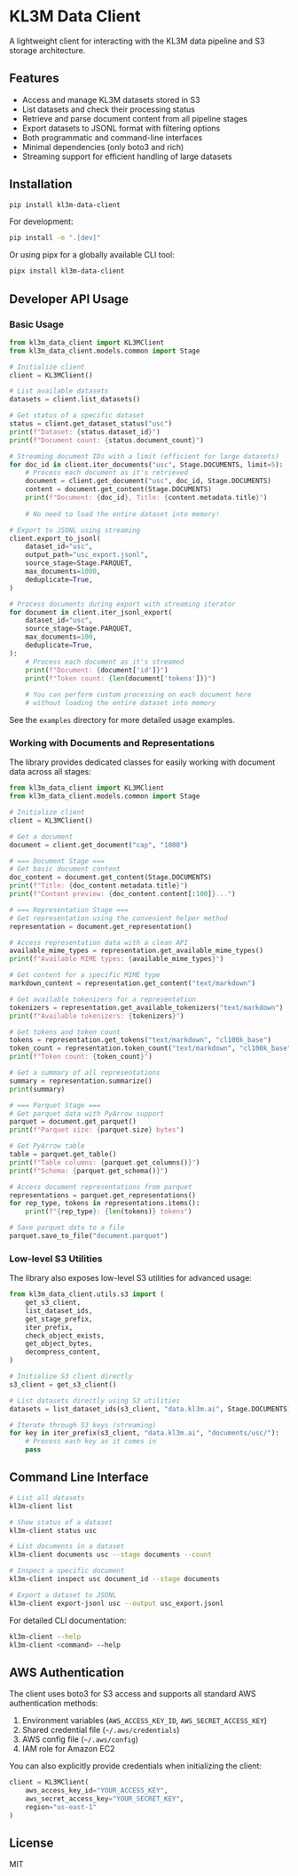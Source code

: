 # KL3M Data Client

A lightweight client for interacting with the KL3M data pipeline and S3 storage architecture.

## Features

- Access and manage KL3M datasets stored in S3
- List datasets and check their processing status
- Retrieve and parse document content from all pipeline stages
- Export datasets to JSONL format with filtering options
- Both programmatic and command-line interfaces
- Minimal dependencies (only boto3 and rich)
- Streaming support for efficient handling of large datasets

## Installation

```bash
pip install kl3m-data-client
```

For development:

```bash
pip install -e ".[dev]"
```

Or using pipx for a globally available CLI tool:

```bash
pipx install kl3m-data-client
```

## Developer API Usage

### Basic Usage

```python
from kl3m_data_client import KL3MClient
from kl3m_data_client.models.common import Stage

# Initialize client
client = KL3MClient()

# List available datasets
datasets = client.list_datasets()

# Get status of a specific dataset
status = client.get_dataset_status("usc")
print(f"Dataset: {status.dataset_id}")
print(f"Document count: {status.document_count}")

# Streaming document IDs with a limit (efficient for large datasets)
for doc_id in client.iter_documents("usc", Stage.DOCUMENTS, limit=5):
    # Process each document as it's retrieved
    document = client.get_document("usc", doc_id, Stage.DOCUMENTS)
    content = document.get_content(Stage.DOCUMENTS)
    print(f"Document: {doc_id}, Title: {content.metadata.title}")
    
    # No need to load the entire dataset into memory!

# Export to JSONL using streaming
client.export_to_jsonl(
    dataset_id="usc",
    output_path="usc_export.jsonl",
    source_stage=Stage.PARQUET,
    max_documents=1000,
    deduplicate=True,
)

# Process documents during export with streaming iterator
for document in client.iter_jsonl_export(
    dataset_id="usc",
    source_stage=Stage.PARQUET,
    max_documents=100,
    deduplicate=True,
):
    # Process each document as it's streamed
    print(f"Document: {document['id']}")
    print(f"Token count: {len(document['tokens'])}")
    
    # You can perform custom processing on each document here
    # without loading the entire dataset into memory
```

See the `examples` directory for more detailed usage examples.

### Working with Documents and Representations

The library provides dedicated classes for easily working with document data across all stages:

```python
from kl3m_data_client import KL3MClient
from kl3m_data_client.models.common import Stage

# Initialize client
client = KL3MClient()

# Get a document
document = client.get_document("cap", "1000")

# === Document Stage ===
# Get basic document content
doc_content = document.get_content(Stage.DOCUMENTS)
print(f"Title: {doc_content.metadata.title}")
print(f"Content preview: {doc_content.content[:100]}...")

# === Representation Stage ===
# Get representation using the convenient helper method
representation = document.get_representation()

# Access representation data with a clean API
available_mime_types = representation.get_available_mime_types()
print(f"Available MIME types: {available_mime_types}")

# Get content for a specific MIME type
markdown_content = representation.get_content("text/markdown")

# Get available tokenizers for a representation
tokenizers = representation.get_available_tokenizers("text/markdown")
print(f"Available tokenizers: {tokenizers}")

# Get tokens and token count
tokens = representation.get_tokens("text/markdown", "cl100k_base")
token_count = representation.token_count("text/markdown", "cl100k_base")
print(f"Token count: {token_count}")

# Get a summary of all representations
summary = representation.summarize()
print(summary)

# === Parquet Stage ===
# Get parquet data with PyArrow support
parquet = document.get_parquet()
print(f"Parquet size: {parquet.size} bytes")

# Get PyArrow table
table = parquet.get_table()
print(f"Table columns: {parquet.get_columns()}")
print(f"Schema: {parquet.get_schema()}")

# Access document representations from parquet
representations = parquet.get_representations()
for rep_type, tokens in representations.items():
    print(f"{rep_type}: {len(tokens)} tokens")

# Save parquet data to a file
parquet.save_to_file("document.parquet")
```

### Low-level S3 Utilities

The library also exposes low-level S3 utilities for advanced usage:

```python
from kl3m_data_client.utils.s3 import (
    get_s3_client,
    list_dataset_ids,
    get_stage_prefix,
    iter_prefix,
    check_object_exists,
    get_object_bytes,
    decompress_content,
)

# Initialize S3 client directly
s3_client = get_s3_client()

# List datasets directly using S3 utilities
datasets = list_dataset_ids(s3_client, "data.kl3m.ai", Stage.DOCUMENTS)

# Iterate through S3 keys (streaming)
for key in iter_prefix(s3_client, "data.kl3m.ai", "documents/usc/"):
    # Process each key as it comes in
    pass
```

## Command Line Interface

```bash
# List all datasets
kl3m-client list

# Show status of a dataset
kl3m-client status usc

# List documents in a dataset
kl3m-client documents usc --stage documents --count

# Inspect a specific document
kl3m-client inspect usc document_id --stage documents

# Export a dataset to JSONL
kl3m-client export-jsonl usc --output usc_export.jsonl
```

For detailed CLI documentation:

```bash
kl3m-client --help
kl3m-client <command> --help
```

## AWS Authentication

The client uses boto3 for S3 access and supports all standard AWS authentication methods:

1. Environment variables (`AWS_ACCESS_KEY_ID`, `AWS_SECRET_ACCESS_KEY`)
2. Shared credential file (`~/.aws/credentials`)
3. AWS config file (`~/.aws/config`)
4. IAM role for Amazon EC2

You can also explicitly provide credentials when initializing the client:

```python
client = KL3MClient(
    aws_access_key_id="YOUR_ACCESS_KEY",
    aws_secret_access_key="YOUR_SECRET_KEY", 
    region="us-east-1"
)
```

## License

MIT